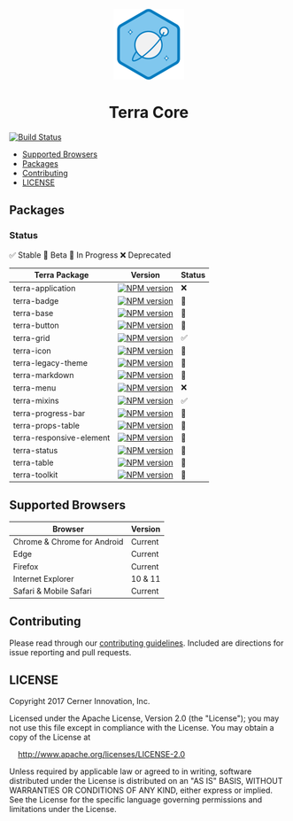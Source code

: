 <!-- Logo -->
<p align="center">
  <img height="128" width="128" src="https://github.com/cerner/terra-core/raw/master/terra.png">
</p>

<!-- Name -->
<h1 align="center">
  Terra Core
</h1>

[![Build Status](https://travis-ci.org/cerner/terra-core.svg?branch=master)](https://travis-ci.org/cerner/terra-core)

- [Supported Browsers](#supported-browsers)
- [Packages](#packages)
- [Contributing](#contributing)
- [LICENSE](#license)

## Packages

### Status
:white_check_mark: Stable
:large_orange_diamond: Beta
:construction: In Progress
:x: Deprecated


| Terra Package      | Version | Status |
|--------------------|---------|--------|
| terra-application  | [![NPM version](http://img.shields.io/npm/v/terra-application.svg)](https://www.npmjs.org/package/terra-application) | :x: |
| terra-badge       | [![NPM version](http://img.shields.io/npm/v/terra-badge.svg)](https://www.npmjs.org/package/terra-badge) | :large_orange_diamond: |
| terra-base       | [![NPM version](http://img.shields.io/npm/v/terra-base.svg)](https://www.npmjs.org/package/terra-base) | :large_orange_diamond: |
| terra-button       | [![NPM version](http://img.shields.io/npm/v/terra-button.svg)](https://www.npmjs.org/package/terra-button) | :large_orange_diamond: |
| terra-grid         | [![NPM version](http://img.shields.io/npm/v/terra-grid.svg)](https://www.npmjs.org/package/terra-grid) | :white_check_mark: |
| terra-icon         | [![NPM version](http://img.shields.io/npm/v/terra-icon.svg)](https://www.npmjs.org/package/terra-icon) | :large_orange_diamond: |
| terra-legacy-theme | [![NPM version](http://img.shields.io/npm/v/terra-legacy-theme.svg)](https://www.npmjs.org/package/terra-legacy-theme) | :large_orange_diamond: |
| terra-markdown     | [![NPM version](http://img.shields.io/npm/v/terra-markdown.svg)](https://www.npmjs.org/package/terra-markdown) | :large_orange_diamond: |
| terra-menu         | [![NPM version](http://img.shields.io/npm/v/terra-menu.svg)](https://www.npmjs.org/package/terra-menu) | :x: |
| terra-mixins       | [![NPM version](http://img.shields.io/npm/v/terra-mixins.svg)](https://www.npmjs.org/package/terra-mixins) | :white_check_mark: |
| terra-progress-bar      | [![NPM version](http://img.shields.io/npm/v/terra-progress-bar.svg)](https://www.npmjs.org/package/terra-progress-bar) | :large_orange_diamond: |
| terra-props-table  | [![NPM version](http://img.shields.io/npm/v/terra-props-table.svg)](https://www.npmjs.org/package/terra-props-table) | :large_orange_diamond: |
| terra-responsive-element | [![NPM version](http://img.shields.io/npm/v/terra-responsive-element.svg)](https://www.npmjs.org/package/terra-responsive-element) | :large_orange_diamond: |
| terra-status      | [![NPM version](http://img.shields.io/npm/v/terra-status.svg)](https://www.npmjs.org/package/terra-status) | :large_orange_diamond: |
| terra-table        | [![NPM version](http://img.shields.io/npm/v/terra-table.svg)](https://www.npmjs.org/package/terra-table) | :construction: |
| terra-toolkit      | [![NPM version](http://img.shields.io/npm/v/terra-toolkit.svg)](https://www.npmjs.org/package/terra-toolkit) | :large_orange_diamond: |

## Supported Browsers

| Browser                     | Version |
|-----------------------------|---------|
| Chrome & Chrome for Android | Current |
| Edge                        | Current |
| Firefox                     | Current |
| Internet Explorer           | 10 & 11 |
| Safari & Mobile Safari      | Current |

## Contributing

Please read through our [contributing guidelines](CONTRIBUTING.md). Included are directions for issue reporting and pull requests.

## LICENSE

Copyright 2017 Cerner Innovation, Inc.

Licensed under the Apache License, Version 2.0 (the "License"); you may not use this file except in compliance with the License. You may obtain a copy of the License at

&nbsp;&nbsp;&nbsp;&nbsp;http://www.apache.org/licenses/LICENSE-2.0

Unless required by applicable law or agreed to in writing, software distributed under the License is distributed on an "AS IS" BASIS, WITHOUT WARRANTIES OR CONDITIONS OF ANY KIND, either express or implied. See the License for the specific language governing permissions and limitations under the License.
